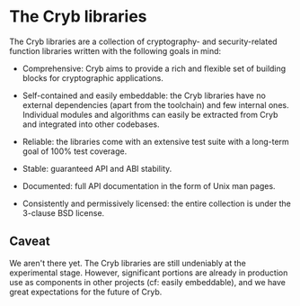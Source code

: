 # The Cryb libraries

The Cryb libraries are a collection of cryptography- and
security-related function libraries written with the following goals
in mind:

* Comprehensive: Cryb aims to provide a rich and flexible set of
  building blocks for cryptographic applications.

* Self-contained and easily embeddable: the Cryb libraries have no
  external dependencies (apart from the toolchain) and few internal
  ones.  Individual modules and algorithms can easily be extracted
  from Cryb and integrated into other codebases.

* Reliable: the libraries come with an extensive test suite with a
  long-term goal of 100% test coverage.

* Stable: guaranteed API and ABI stability.

* Documented: full API documentation in the form of Unix man pages.

* Consistently and permissively licensed: the entire collection is
  under the 3-clause BSD license.

## Caveat

We aren't there yet.  The Cryb libraries are still undeniably at the
experimental stage.  However, significant portions are already in
production use as components in other projects (cf: easily
embeddable), and we have great expectations for the future of Cryb.
